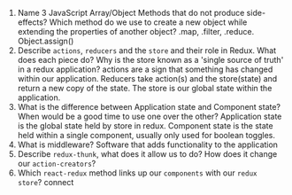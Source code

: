 1.  Name 3 JavaScript Array/Object Methods that do not produce side-effects? Which method do we use to create a new object while extending the properties of another object?
.map, .filter, .reduce. Object.assign()
1.  Describe `actions`, `reducers` and the `store` and their role in Redux. What does each piece do? Why is the store known as a 'single source of truth' in a redux application?
actions are a sign that something has changed within our application. Reducers take action(s) and the store(state) and return a new copy of the state. The store is our global state within the application.
1.  What is the difference between Application state and Component state? When would be a good time to use one over the other?
Application state is the global state held by store in redux. Component state is the state held within a single component, usually only used for boolean toggles.
1.  What is middleware?
Software that adds functionality to the application 
1.  Describe `redux-thunk`, what does it allow us to do? How does it change our `action-creators`?
1.  Which `react-redux` method links up our `components` with our `redux store`?
connect
